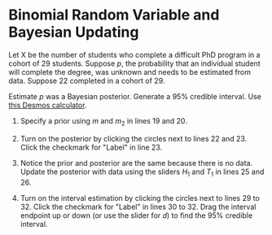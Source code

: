 Binomial Random Variable and Bayesian Updating  
==============================================

Let X be the number of students who complete a difficult PhD program in a cohort of 29 students. Suppose $p$, the probability that an individual student will complete the degree, was unknown and needs to be estimated from data.  Suppose 22 completed in a cohort of 29.

Estimate $p$ was a Bayesian posterior.  Generate a 95% credible interval.  Use [this Desmos calculator](https://www.desmos.com/calculator/rayscxmk2t).

1. Specify a prior using $m$ and $m_2$ in lines 19 and 20.

2. Turn on the posterior by clicking the circles next to lines 22 and 23.  Click the checkmark for "Label" in line 23.

3. Notice the prior and posterior are the same because there is no data.  Update the posterior with data using the sliders $H_1$ and $T_1$ in lines 25 and 26.

4. Turn on the interval estimation by clicking the circles next to lines 29 to 32.  Click the checkmark for "Label" in lines 30 to 32.  Drag the interval endpoint up or down (or use the slider for $d$) to find the 95% credible interval.





